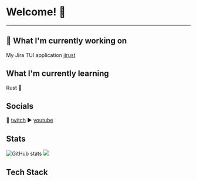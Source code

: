 # Welcome! 👋
---
## 🔭 What I'm currently working on 
My Jira TUI application [jirust](https://github.com/moali87/jirust)

## What I'm currently learning
Rust 🦀

## Socials
🎥 [twitch](https://www.twitch.tv/mo_ali141)
▶️ [youtube](https://www.youtube.com/@codingmeltdown)

## Stats
![GitHub stats](https://github-readme-stats.vercel.app/api?username=moali87&show_icons=true&bg_color=00000000)
<img src="https://github-readme-stats.vercel.app/api/top-langs/?username=moali87&hide=[python]"/>

## Tech Stack


<!--
**moali87/moali87** is a ✨ _special_ ✨ repository because its `README.md` (this file) appears on your GitHub profile.

Here are some ideas to get you started:

- 🔭 I’m currently working on ...
- 🌱 I’m currently learning ...
- 👯 I’m looking to collaborate on ...
- 🤔 I’m looking for help with ...
- 💬 Ask me about ...
- 📫 How to reach me: ...
- 😄 Pronouns: ...
- ⚡ Fun fact: ...
-->
